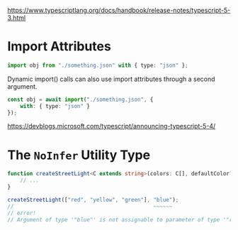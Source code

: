 https://www.typescriptlang.org/docs/handbook/release-notes/typescript-5-3.html

# Import Attributes

```ts
import obj from "./something.json" with { type: "json" };
```

Dynamic import() calls can also use import attributes through a second argument.

```ts
const obj = await import("./something.json", {
    with: { type: "json" }
});
```

https://devblogs.microsoft.com/typescript/announcing-typescript-5-4/

# The `NoInfer` Utility Type

```ts
function createStreetLight<C extends string>(colors: C[], defaultColor?: NoInfer<C>) {
    // ...
}

createStreetLight(["red", "yellow", "green"], "blue");
//                                            ~~~~~~
// error!
// Argument of type '"blue"' is not assignable to parameter of type '"red" | "yellow" | "green" | undefined'.
```